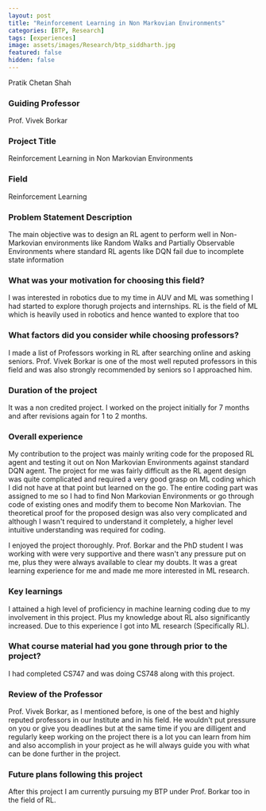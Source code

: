 ```yaml
---
layout: post
title: "Reinforcement Learning in Non Markovian Environments"
categories: [BTP, Research]
tags: [experiences]
image: assets/images/Research/btp_siddharth.jpg
featured: false
hidden: false
---
```


Pratik Chetan Shah

### Guiding Professor
Prof. Vivek Borkar

### Project Title
Reinforcement Learning in Non Markovian Environments

### Field
Reinforcement Learning

### Problem Statement Description
The main objective was to design an RL agent to perform well in Non-Markovian environments like Random Walks and  Partially Observable Environments where standard RL agents like DQN fail due to incomplete state information

### What was your motivation for choosing this field?
I was interested in robotics due to my time in AUV and ML was something I had started to explore thorugh projects and internships. RL is the field of ML which is heavily used in robotics and hence wanted to explore that too

### What factors did you consider while choosing professors?
I made a list of Professors working in RL after searching online and asking seniors. Prof. Vivek Borkar is one of the most well reputed professors in this field and was also strongly recommended by seniors so I approached him.

### Duration of the project
It was a non credited project. I worked on the project initially for 7 months and after revisions again for 1 to 2 months.

### Overall experience
My contribution to the project was mainly writing code for the proposed RL agent and testing it out on Non Markovian Environments against standard DQN agent. The project for me was fairly difficult as the RL agent design was quite complicated and required a very good grasp on ML coding which I did not have at that point but learned on the go. The entire coding part was assigned to me so I had to find Non Markovian Environments or go through code of existing ones and modify them to become Non Markovian. The theoretical proof for the proposed design was also very complicated and although I wasn't required to understand it completely, a higher level intuitive understanding was required for coding. 

I enjoyed the project thoroughly. Prof. Borkar and the PhD student I was working with were very supportive and there wasn't any pressure put on me, plus they were always available to clear my doubts. It was a great learning experience for me and made me more interested in ML research.

### Key learnings
I attained a high level of proficiency in machine learning coding due to my involvement in this project. Plus my knowledge about RL also significantly increased. Due to this experience I got into ML research (Specifically RL).

### What course material had you gone through prior to the project?
I had completed CS747 and was doing CS748 along with this project.

### Review of the Professor
Prof. Vivek Borkar, as I mentioned before, is one of the best and highly reputed professors in our Institute and in his field. He wouldn't put pressure on you or give you deadlines but at the same time if you are dilligent and regularly keep working on the project there is a lot you can learn from him and also accomplish in your project as he will always guide you with what can be done further in the project. 

### Future plans following this project
After this project I am currently pursuing my BTP under Prof. Borkar too in the field of RL.
